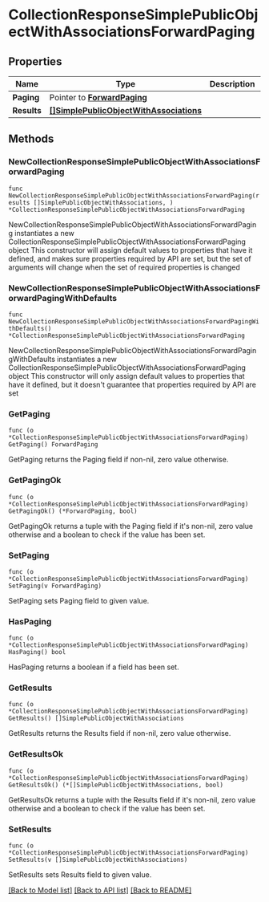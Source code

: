 # CollectionResponseSimplePublicObjectWithAssociationsForwardPaging

## Properties

Name | Type | Description | Notes
------------ | ------------- | ------------- | -------------
**Paging** | Pointer to [**ForwardPaging**](ForwardPaging.md) |  | [optional] 
**Results** | [**[]SimplePublicObjectWithAssociations**](SimplePublicObjectWithAssociations.md) |  | 

## Methods

### NewCollectionResponseSimplePublicObjectWithAssociationsForwardPaging

`func NewCollectionResponseSimplePublicObjectWithAssociationsForwardPaging(results []SimplePublicObjectWithAssociations, ) *CollectionResponseSimplePublicObjectWithAssociationsForwardPaging`

NewCollectionResponseSimplePublicObjectWithAssociationsForwardPaging instantiates a new CollectionResponseSimplePublicObjectWithAssociationsForwardPaging object
This constructor will assign default values to properties that have it defined,
and makes sure properties required by API are set, but the set of arguments
will change when the set of required properties is changed

### NewCollectionResponseSimplePublicObjectWithAssociationsForwardPagingWithDefaults

`func NewCollectionResponseSimplePublicObjectWithAssociationsForwardPagingWithDefaults() *CollectionResponseSimplePublicObjectWithAssociationsForwardPaging`

NewCollectionResponseSimplePublicObjectWithAssociationsForwardPagingWithDefaults instantiates a new CollectionResponseSimplePublicObjectWithAssociationsForwardPaging object
This constructor will only assign default values to properties that have it defined,
but it doesn't guarantee that properties required by API are set

### GetPaging

`func (o *CollectionResponseSimplePublicObjectWithAssociationsForwardPaging) GetPaging() ForwardPaging`

GetPaging returns the Paging field if non-nil, zero value otherwise.

### GetPagingOk

`func (o *CollectionResponseSimplePublicObjectWithAssociationsForwardPaging) GetPagingOk() (*ForwardPaging, bool)`

GetPagingOk returns a tuple with the Paging field if it's non-nil, zero value otherwise
and a boolean to check if the value has been set.

### SetPaging

`func (o *CollectionResponseSimplePublicObjectWithAssociationsForwardPaging) SetPaging(v ForwardPaging)`

SetPaging sets Paging field to given value.

### HasPaging

`func (o *CollectionResponseSimplePublicObjectWithAssociationsForwardPaging) HasPaging() bool`

HasPaging returns a boolean if a field has been set.

### GetResults

`func (o *CollectionResponseSimplePublicObjectWithAssociationsForwardPaging) GetResults() []SimplePublicObjectWithAssociations`

GetResults returns the Results field if non-nil, zero value otherwise.

### GetResultsOk

`func (o *CollectionResponseSimplePublicObjectWithAssociationsForwardPaging) GetResultsOk() (*[]SimplePublicObjectWithAssociations, bool)`

GetResultsOk returns a tuple with the Results field if it's non-nil, zero value otherwise
and a boolean to check if the value has been set.

### SetResults

`func (o *CollectionResponseSimplePublicObjectWithAssociationsForwardPaging) SetResults(v []SimplePublicObjectWithAssociations)`

SetResults sets Results field to given value.



[[Back to Model list]](../README.md#documentation-for-models) [[Back to API list]](../README.md#documentation-for-api-endpoints) [[Back to README]](../README.md)


